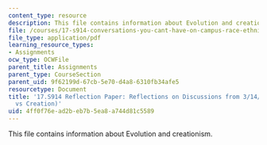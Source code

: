```yaml
---
content_type: resource
description: This file contains information about Evolution and creationism.
file: /courses/17-s914-conversations-you-cant-have-on-campus-race-ethnicity-gender-and-identity-spring-2012/4ff0f76ead2beb7b5ea8a744d81c5589_MIT17_S914S12_evol4.pdf
file_type: application/pdf
learning_resource_types:
- Assignments
ocw_type: OCWFile
parent_title: Assignments
parent_type: CourseSection
parent_uid: 9f62199d-67cb-5e70-d4a8-6310fb34afe5
resourcetype: Document
title: '17.S914 Reflection Paper: Reflections on Discussions from 3/14/12 (Evolution
  vs Creation)'
uid: 4ff0f76e-ad2b-eb7b-5ea8-a744d81c5589
---
```

This file contains information about Evolution and creationism.

